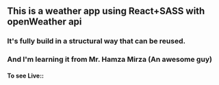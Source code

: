 ## This is a weather app using React+SASS with openWeather api
### It's fully build in a structural way that can be reused.
### And I'm learning it from Mr. Hamza Mirza (An awesome guy)
#### To see Live:: 
